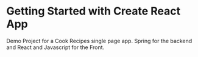 # Getting Started with Create React App

Demo Project for a Cook Recipes single page app. 
Spring for the backend and React and Javascript for the Front.